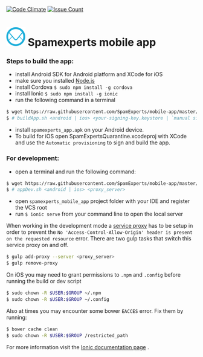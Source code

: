 [![Code Climate](https://codeclimate.com/github/SpamExperts/mobile-app/badges/gpa.svg)](https://codeclimate.com/github/SpamExperts/mobile-app) [![Issue Count](https://codeclimate.com/github/SpamExperts/mobile-app/badges/issue_count.svg)](https://codeclimate.com/github/SpamExperts/mobile-app)

# ![](img/se_logo.png) Spamexperts mobile app

### Steps to build the app:

- install Android SDK for Android platform and XCode for iOS
- make sure you installed [Node.js](http://nodejs.org/)
- install Cordova `$ sudo npm install -g cordova`
- install Ionic `$ sudo npm install -g ionic`
- run the following command in a terminal
```bash
$ wget https://raw.githubusercontent.com/SpamExperts/mobile-app/master/src/scripts/buildApp.sh && bash buildApp.sh <android | ios>
$ # buildApp.sh <android | ios> <your-signing-key.keystore | `manual sign for iOS`> <debug>
```
- install `spamexperts_app.apk` on your Android device.
- To build for iOS open SpamExpertsQuarantine.xcodeproj with XCode and use the `Automatic provisioning` to sign and build the app.

### For development:
- open a terminal and run the following command:
```bash
$ wget https://raw.githubusercontent.com/SpamExperts/mobile-app/master/src/scripts/appDev.sh && bash appDev.sh <android | ios> <proxy_server>
$ # appDev.sh <android | ios> <proxy_server>
```
- open `spamexperts_mobile_app` project folder with your IDE and register the VCS root
- run `$ ionic serve` from your command line to open the local server

When working in the development mode a [service proxy](http://ionicframework.com/docs/cli/test.html) has to be setup in order to prevent the `No 'Access-Control-Allow-Origin' header is present on the requested resource` error.
There are two gulp tasks that switch this service proxy on and off.
```bash
$ gulp add-proxy --server <proxy_server>
$ gulp remove-proxy
```

On iOS you may need to grant permissions to `.npm` and `.config` before running the build or dev script
```bash
$ sudo chown -R $USER:$GROUP ~/.npm
$ sudo chown -R $USER:$GROUP ~/.config
```
Also at times you may encounter some bower `EACCES` error. Fix them by running:
```bash
$ bower cache clean
$ sudo chown -R $USER:$GROUP /restricted_path
```

For more information visit the [Ionic documentation page](http://ionicframework.com/docs/guide/) .
